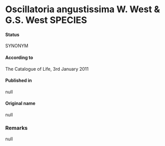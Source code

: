 Oscillatoria angustissima W. West & G.S. West SPECIES
=======

#### Status
SYNONYM

#### According to
The Catalogue of Life, 3rd January 2011

#### Published in
null

#### Original name
null

### Remarks
null